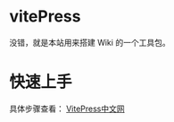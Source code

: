 
# vitePress

没错，就是本站用来搭建 Wiki 的一个工具包。


# 快速上手

具体步骤查看： [VitePress中文网](https://vitejs.cn/vitepress/guide/getting-started.html)

